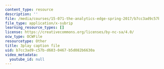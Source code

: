```yaml
---
content_type: resource
description: ''
file: /media/courses/15-071-the-analytics-edge-spring-2017/b7cc3ad9c57bd6030467b5d082b6630a_VDtL2g9Viik.srt
file_type: application/x-subrip
learning_resource_types: []
license: https://creativecommons.org/licenses/by-nc-sa/4.0/
ocw_type: OCWFile
resourcetype: Other
title: 3play caption file
uid: b7cc3ad9-c57b-d603-0467-b5d082b6630a
video_metadata:
  youtube_id: null
---
```

